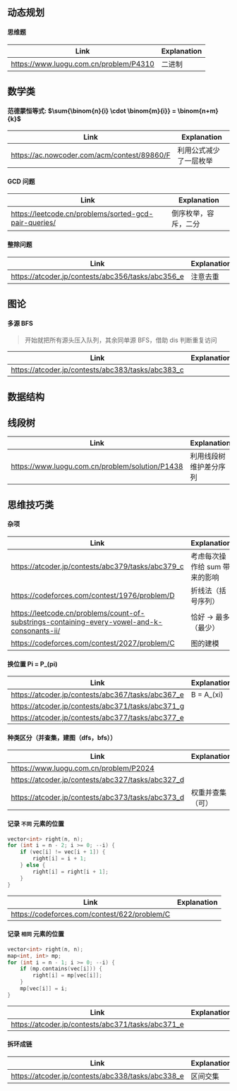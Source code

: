 ## 动态规划

#### 思维题

| Link                                   | Explanation |
| -------------------------------------- | ----------- |
| https://www.luogu.com.cn/problem/P4310 | 二进制      |


## 数学类

#### 范德蒙恒等式:  $\sum{\binom{n}{i} \cdot \binom{m}{i}} = \binom{n+m}{k}$

| Link                                        | Explanation            |
| ------------------------------------------- | ---------------------- |
| https://ac.nowcoder.com/acm/contest/89860/F | 利用公式减少了一层枚举 |



#### GCD 问题

| Link                                                  | Explanation          |
| ----------------------------------------------------- | -------------------- |
| https://leetcode.cn/problems/sorted-gcd-pair-queries/ | 倒序枚举，容斥，二分 |



#### 整除问题

| Link                                              | Explanation |
| ------------------------------------------------- | ----------- |
| https://atcoder.jp/contests/abc356/tasks/abc356_e | 注意去重    |


## 图论

#### 多源 BFS

> 开始就把所有源头压入队列，其余同单源 BFS，借助 dis 判断重复访问

| Link                                              | Explanation |
| ------------------------------------------------- | ----------- |
| https://atcoder.jp/contests/abc383/tasks/abc383_c |             |


## 数据结构

## 线段树

| Link                                            | Explanation            |
| ----------------------------------------------- | ---------------------- |
| https://www.luogu.com.cn/problem/solution/P1438 | 利用线段树维护差分序列 |



## 思维技巧类

#### 杂项

| Link                                                                                         | Explanation                   |
| -------------------------------------------------------------------------------------------- | ----------------------------- |
| https://atcoder.jp/contests/abc379/tasks/abc379_c                                            | 考虑每次操作给 sum 带来的影响 |
| https://codeforces.com/contest/1976/problem/D                                                | 折线法（括号序列）            |
| https://leetcode.cn/problems/count-of-substrings-containing-every-vowel-and-k-consonants-ii/ | 恰好 -> 最多（最少）          |
| https://codeforces.com/contest/2027/problem/C                                                | 图的建模                      |


#### 换位置  Pi =  P_(pi)

| Link                                              | Explanation |
| ------------------------------------------------- | ----------- |
| https://atcoder.jp/contests/abc367/tasks/abc367_e | B = A_(xi)  |
| https://atcoder.jp/contests/abc371/tasks/abc371_g |             |
| https://atcoder.jp/contests/abc377/tasks/abc377_e |             |


#### 种类区分（并查集，建图（dfs，bfs））

| Link                                              | Explanation      |
| ------------------------------------------------- | ---------------- |
| https://www.luogu.com.cn/problem/P2024            |                  |
| https://atcoder.jp/contests/abc327/tasks/abc327_d |                  |
| https://atcoder.jp/contests/abc373/tasks/abc373_d | 权重并查集（可） |


#### 记录 `不同` 元素的位置
```cpp []
vector<int> right(n, n);
for (int i = n - 2; i >= 0; --i) {
    if (vec[i] != vec[i + 1]) {
        right[i] = i + 1;
    } else {
        right[i] = right[i + 1];
    }
}
```

| Link                                         | Explanation |
| -------------------------------------------- | ----------- |
| https://codeforces.com/contest/622/problem/C |             |



#### 记录 `相同` 元素的位置
```cpp []
vector<int> right(n, n);
map<int, int> mp;
for (int i = n - 1; i >= 0; --i) {
    if (mp.contains(vec[i])) {
        right[i] = mp[vec[i]];
    }
    mp[vec[i]] = i;
}
```

| Link                                              | Explanation |
| ------------------------------------------------- | ----------- |
| https://atcoder.jp/contests/abc371/tasks/abc371_e |             |


#### 拆环成链

| Link                                              | Explanation |
| ------------------------------------------------- | ----------- |
| https://atcoder.jp/contests/abc338/tasks/abc338_e | 区间交集    |
